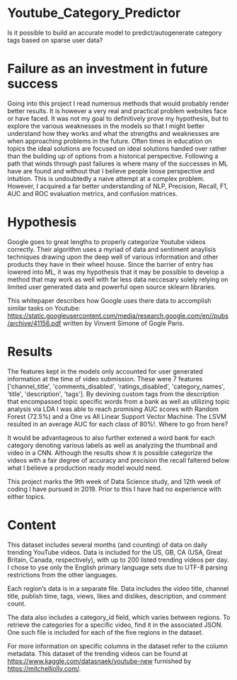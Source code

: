 # Youtube_Category_Predictor
Is it possible to build an accurate model to predict/autogenerate category tags based on sparse user data?

# Failure as an investment in future success

Going into this project I read numerous methods that would probably render better results. It is however a very real and practical problem websites face or have faced. It was not my goal to definitively prove my hypothesis, but to explore the various weaknesses in the models so that I might better understand how they works and what the strengths and weaknesses are when approaching problems in the future. Often times in education on topics the ideal solutions are focused on ideal solutions handed over rather than the building up of options from a historical perspective. Following a path that winds through past failures is where many of the successes in ML have are found and without that I believe people loose perspective and intuition. This is undoubtedly a naive attempt at a complex problem. However, I acquired a far better understanding of NLP, Precision, Recall, F1, AUC and ROC evaluation metrics, and confusion matrices.

# Hypothesis

Google goes to great lengths to properly categorize Youtube videos correctly. Their algorithm uses a myriad of data and sentiment anaylisis techniques drawing upon the deep well of various information and other products they have in their wheel house. Since the barrier of entry has lowered into ML, it was my hypothesis that it may be possible to develop a method that may work as well with far less data neccesary solely relying on limited user generated data and powerful open source sklearn libraries.

This whitepaper describes how Google uses there data to accomplish similar tasks on Youtube: https://static.googleusercontent.com/media/research.google.com/en//pubs/archive/41156.pdf written by Vinvent Simone of Gogle Paris.

# Results

The features kept in the models only accounted for user generated information at the time of video submission. These were 7 features ['channel_title', 'comments_disabled', 'ratings_disabled', 'category_names', 'title', 'description', 'tags']. By devining custom tags from the description that encompassed topic specific words from a bank as well as utilizing topic analysis via LDA I was able to reach promising AUC scores with Random Forest (72.5%) and a One vs All Linear Support Vector Machine. The LSVM resulted in an average AUC for each class of 80%!.
Where to go from here?

It would be advantageous to also further extened a word bank for each category denoting various labels as well as analyzing the thumbnail and video in a CNN. Although the results show it is possible categorize the videos with a fair degree of accuracy and precision the recall faltered below what I believe a production ready model would need.

This project marks the 9th week of Data Science study, and 12th week of coding I have pursued in 2019. Prior to this I have had no experience with either topics.

# Content

This dataset includes several months (and counting) of data on daily trending YouTube videos. Data is included for the US, GB, CA (USA, Great Britain, Canada, respectively), with up to 200 listed trending videos per day. I chose to yse only the English primary language sets due to UTF-8 parsing restrictions from the other languages.

Each region’s data is in a separate file. Data includes the video title, channel title, publish time, tags, views, likes and dislikes, description, and comment count.

The data also includes a category_id field, which varies between regions. To retrieve the categories for a specific video, find it in the associated JSON. One such file is included for each of the five regions in the dataset.

For more information on specific columns in the dataset refer to the column metadata. This dataset of the trending videos can be found at https://www.kaggle.com/datasnaek/youtube-new furnished by https://mitchelljolly.com/.
